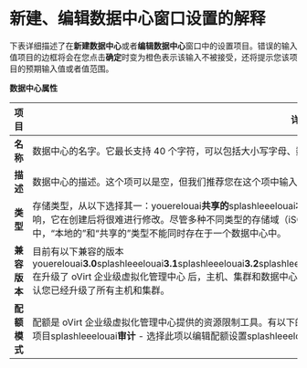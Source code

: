 # 新建、编辑数据中心窗口设置的解释

下表详细描述了在**新建数据中心**或者**编辑数据中心**窗口中的设置项目。错误的输入值项目的边框将会在您点击**确定**时变为橙色表示该输入不被接受，还将提示您该项目的预期输入值或者值范围。

**数据中心属性**

|项目|详细描述|
|----|--------|
|**名称**|数据中心的名字。它最长支持 40 个字符，可以包括大小写字母、数字、分号和下划线。数据中心的名字必须是唯一的。|
|**描述**|数据中心的描述。这个项可以是空，但我们推荐您在这个项中输入相关的信息。|
|**类型**|存储类型，从以下选择其一：youerelouai**共享的**splashleeelouai**本地的**splashleesplashyou存储域的类型对数据中心的类型有很大的影响，它在创建后将很难进行修改。尽管多种不同类型的存储域（iSCSI、NFS、FC、POSIX 和 Gluster）可以被添加到同一个数据中心中，“本地的”和“共享的”类型不能同时存在于一个数据中心中。|
|**兼容版本**|目前有以下兼容的版本youerelouai**3.0**splashleeelouai**3.1**splashleeelouai**3.2**splashleeelouai**3.3**splashleeelouai**3.4**splashleeelouai**3.5**splashleesplashyou在升级了 oVirt 企业级虚拟化管理中心 后，主机、集群和数据中心可能还在使用以前的版本。因此，在升级数据中心的兼容版本前，请确认您已经升级了所有主机和集群。|
|**配额模式**|配额是 oVirt 企业级虚拟化管理中心提供的资源限制工具。有以下的类型可以选择：youerelouai**禁用的** - 如果您不想要使用配额则选择此项目splashleeelouai**审计** - 选择此项以编辑配额设置splashleeelouai**强制的** - 选择此项以启用配额splashleesplashyou|
